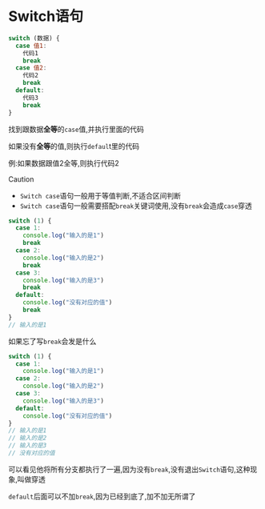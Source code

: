 # Switch语句

```js
switch (数据) {
  case 值1:
    代码1
    break
  case 值2:
    代码2
    break
  default:
    代码3
    break
}
```

找到跟数据**全等**的`case`值,并执行里面的代码

如果没有**全等**的值,则执行`defaul`t里的代码

例:如果数据跟值2全等,则执行代码2

> [!caution]
>
> * `Switch case`语句一般用于等值判断,不适合区间判断
> * `Switch case`语句一般需要搭配`break`关键词使用,没有`break`会造成`case`穿透

```js
switch (1) {
  case 1:
    console.log("输入的是1")
    break
  case 2:
    console.log("输入的是2")
    break
  case 3:
    console.log("输入的是3")
    break
  default:
    console.log("没有对应的值")
    break
}
// 输入的是1
```

如果忘了写`break`会发是什么

```js
switch (1) {
  case 1:
    console.log("输入的是1")
  case 2:
    console.log("输入的是2")
  case 3:
    console.log("输入的是3")
  default:
    console.log("没有对应的值")
}
// 输入的是1
// 输入的是2
// 输入的是3
// 没有对应的值
```

可以看见他将所有分支都执行了一遍,因为没有`break`,没有退出`Switch`语句,这种现象,叫做穿透

`default`后面可以不加`break`,因为已经到底了,加不加无所谓了
